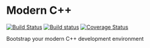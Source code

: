 # Modern C++

[![Build Status](https://travis-ci.org/nedrebo/modern-cpp.svg?branch=master)](https://travis-ci.org/nedrebo/modern-cpp) [![Build status](https://ci.appveyor.com/api/projects/status/ir8qkl7m2pkciimo/branch/master?svg=true)](https://ci.appveyor.com/project/MathiasNedreb/modern-cpp/branch/master) [![Coverage Status](https://coveralls.io/repos/github/nedrebo/modern-cpp/badge.svg?branch=master)](https://coveralls.io/github/nedrebo/modern-cpp?branch=master)

Bootstrap your modern C++ development environment